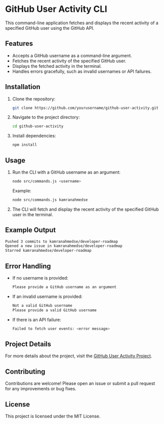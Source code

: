 # GitHub User Activity CLI

This command-line application fetches and displays the recent activity of a specified GitHub user using the GitHub API.

## Features

- Accepts a GitHub username as a command-line argument.
- Fetches the recent activity of the specified GitHub user.
- Displays the fetched activity in the terminal.
- Handles errors gracefully, such as invalid usernames or API failures.

## Installation

1. Clone the repository:
    ```sh
    git clone https://github.com/yourusername/github-user-activity.git
    ```

2. Navigate to the project directory:
    ```sh
    cd github-user-activity
    ```

3. Install dependencies:
    ```sh
    npm install
    ```

## Usage

1. Run the CLI with a GitHub username as an argument:
    ```sh
    node src/commands.js <username>
    ```

    Example:
    ```sh
    node src/commands.js kamranahmedse
    ```

2. The CLI will fetch and display the recent activity of the specified GitHub user in the terminal.

## Example Output

```sh
Pushed 3 commits to kamranahmedse/developer-roadmap
Opened a new issue in kamranahmedse/developer-roadmap
Starred kamranahmedse/developer-roadmap
```

## Error Handling

- If no username is provided:
    ```sh
    Please provide a GitHub username as an argument
    ```

- If an invalid username is provided:
    ```sh
    Not a valid GitHub username
    Please provide a valid GitHub username
    ```

- If there is an API failure:
    ```sh
    Failed to fetch user events: <error message>
    ```
    
## Project Details

For more details about the project, visit the [GitHub User Activity Project](https://roadmap.sh/projects/github-user-activity).

## Contributing

Contributions are welcome! Please open an issue or submit a pull request for any improvements or bug fixes.

## License

This project is licensed under the MIT License.
